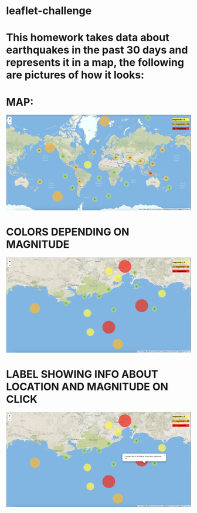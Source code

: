 # leaflet-challenge
# This homework takes data about earthquakes in the past 30 days and represents it in a map, the following are pictures of how it looks: 
# MAP:
![Colors](Leaflet-Step-1/resultImages/map.png)

# COLORS DEPENDING ON MAGNITUDE
![Colors](Leaflet-Step-1/resultImages/colors.png)

# LABEL SHOWING INFO ABOUT LOCATION AND MAGNITUDE ON CLICK
![Colors](Leaflet-Step-1/resultImages/label.png)
